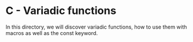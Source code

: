 # C - Variadic functions

In this directory, we will discover variadic functions, how to use them with macros as well as the const keyword.
